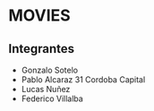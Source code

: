 # MOVIES

## Integrantes

- Gonzalo Sotelo
- Pablo Alcaraz  31   Cordoba Capital
- Lucas Nuñez 
- Federico Villalba